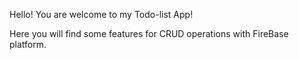 Hello! You are welcome to my Todo-list App!

Here you will find some features for CRUD operations with FireBase platform.